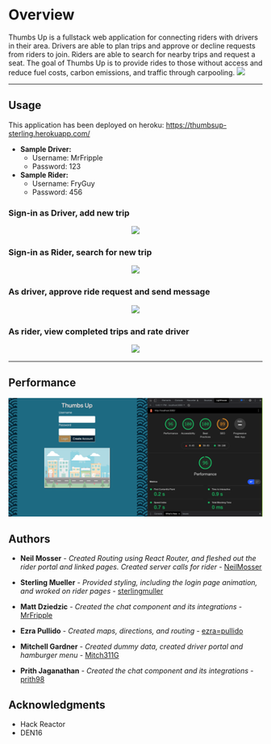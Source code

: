 # Overview
Thumbs Up is a fullstack web application for connecting riders with drivers in their area. Drivers are able to plan trips and approve or decline requests from riders to join. Riders are able to search for nearby trips and request a seat.
The goal of Thumbs Up is to provide rides to those without access and reduce fuel costs, carbon emissions, and traffic through carpooling.
![](readme_assets/thumbsUpLogin.gif)

---

## Usage
This application has been deployed on heroku: https://thumbsup-sterling.herokuapp.com/

- **Sample Driver:**
    - Username: MrFripple
    - Password: 123
-  **Sample Rider:**
    - Username: FryGuy
    - Password: 456

### Sign-in as Driver, add new trip
<p align="center">
<img src="demoGifs/driverAddTrip.gif">
</p>

### Sign-in as Rider, search for new trip
<p align="center">
<img src="demoGifs/riderFindTrip.gif">
</p>

### As driver, approve ride request and send message
<p align="center">
<img src="demoGifs/driverAcceptReq.gif">
</p>

### As rider, view completed trips and rate driver
<p align="center">
<img src="demoGifs/riderRating.gif">
</p>

---

## Performance
<p align="center">
<img src="demoGifs/lighthouseScore.png">
</p>


## Authors

  - **Neil Mosser** - *Created Routing using React Router, and fleshed out the rider portal and linked pages.  Created server calls for rider* -
    [NeilMosser](https://github.com/NeilMosser)

  - **Sterling Mueller** - *Provided styling, including the login page animation, and wroked on rider pages* -
    [sterlingmuller](https://github.com/sterlingmuller)

  - **Matt Dziedzic** - *Created the chat component and its integrations* -
    [MrFripple](https://github.com/MrFripple)
    
  - **Ezra Pullido** - *Created maps, directions, and routing* -
    [ezra=pullido](https://github.com/ezra-pullido)

  - **Mitchell Gardner** - *Created dummy data, created driver portal and hamburger menu* -
    [Mitch311G](https://github.com/Mitch311G)

  - **Prith Jaganathan** - *Created the chat component and its integrations* -
    [prith98](https://github.com/prith98)


## Acknowledgments
  - Hack Reactor
  - DEN16
